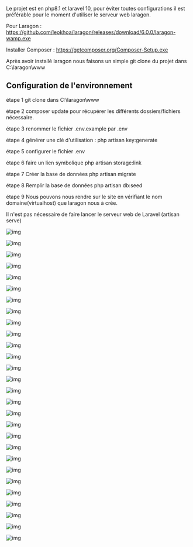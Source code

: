 Le projet est en php8.1 et laravel 10, pour éviter toutes configurations il est préférable pour le moment d'utiliser le serveur web laragon.

Pour Laragon : https://github.com/leokhoa/laragon/releases/download/6.0.0/laragon-wamp.exe

Installer Composer : https://getcomposer.org/Composer-Setup.exe

Après avoir installé laragon nous faisons un simple git clone du projet  dans C:\laragon\www


## Configuration de l'environnement


étape 1 git clone dans C:\laragon\www


étape 2 composer update pour récupérer les différents dossiers/fichiers nécessaire.


étape 3 renommer le fichier .env.example par .env


étape 4 générer une clé d'utilisation : php artisan key:generate


étape 5 configurer le fichier .env

étape 6 faire un lien symbolique php artisan storage:link
 
étape 7 Créer la base de données php artisan migrate

étape 8 Remplir la base de données php artisan db:seed

étape 9 Nous pouvons nous rendre sur le site en vérifiant le nom domaine(virtualhost) que laragon nous à crée.

Il n'est pas nécessaire de faire lancer le serveur web de Laravel (artisan serve)

![img](imgReadme/f1.PNG)

![img](imgReadme/f27.PNG)

![img](imgReadme/f28.PNG)


![img](imgReadme/f2.PNG)

![img](imgReadme/f3.PNG)

![img](imgReadme/f4.PNG)

![img](imgReadme/f5.PNG)

![img](imgReadme/f6.PNG)

![img](imgReadme/f7.PNG)

![img](imgReadme/f8.PNG)

![img](imgReadme/f9.PNG)

![img](imgReadme/f10.PNG)

![img](imgReadme/f11.PNG)

![img](imgReadme/f12.PNG)

![img](imgReadme/f13.PNG)

![img](imgReadme/f14.PNG)

![img](imgReadme/f15.PNG)

![img](imgReadme/f16.PNG)

![img](imgReadme/f17.PNG)

![img](imgReadme/f18.PNG)

![img](imgReadme/f19.PNG)

![img](imgReadme/f20.PNG)

![img](imgReadme/f21.PNG)

![img](imgReadme/f22.PNG)

![img](imgReadme/f23.PNG)

![img](imgReadme/f24.PNG)

![img](imgReadme/f25.PNG)

![img](imgReadme/f26.PNG)

